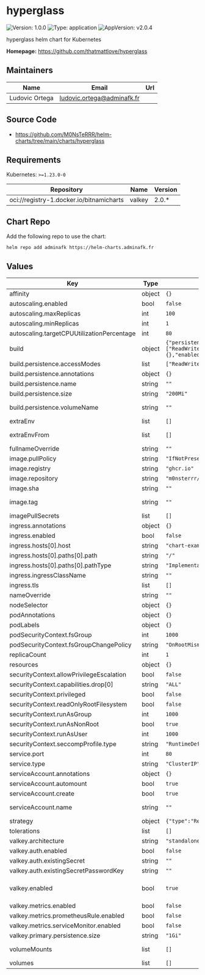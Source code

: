 # hyperglass

![Version: 1.0.0](https://img.shields.io/badge/Version-1.0.0-informational?style=flat-square) ![Type: application](https://img.shields.io/badge/Type-application-informational?style=flat-square) ![AppVersion: v2.0.4](https://img.shields.io/badge/AppVersion-v2.0.4-informational?style=flat-square)

hyperglass helm chart for Kubernetes

**Homepage:** <https://github.com/thatmattlove/hyperglass>

## Maintainers

| Name | Email | Url |
| ---- | ------ | --- |
| Ludovic Ortega | <ludovic.ortega@adminafk.fr> |  |

## Source Code

* <https://github.com/M0NsTeRRR/helm-charts/tree/main/charts/hyperglass>

## Requirements

Kubernetes: `>=1.23.0-0`

| Repository | Name | Version |
|------------|------|---------|
| oci://registry-1.docker.io/bitnamicharts | valkey | 2.0.* |

## Chart Repo

Add the following repo to use the chart:

```console
helm repo add adminafk https://helm-charts.adminafk.fr
```

## Values

| Key | Type | Default | Description |
|-----|------|---------|-------------|
| affinity | object | `{}` |  |
| autoscaling.enabled | bool | `false` |  |
| autoscaling.maxReplicas | int | `100` |  |
| autoscaling.minReplicas | int | `1` |  |
| autoscaling.targetCPUUtilizationPercentage | int | `80` |  |
| build | object | `{"persistence":{"accessModes":["ReadWriteOnce"],"annotations":{},"enabled":true,"name":"","size":"200Mi","volumeName":""}}` | Creating PVC to store UI build artifact |
| build.persistence.accessModes | list | `["ReadWriteOnce"]` | Access modes of persistent disk |
| build.persistence.annotations | object | `{}` | Annotations for PVCs |
| build.persistence.name | string | `""` | Config name |
| build.persistence.size | string | `"200Mi"` | Size of persistent disk |
| build.persistence.volumeName | string | `""` | Name of the permanent volume to reference in the claim. Can be used to bind to existing volumes. |
| extraEnv | list | `[]` | Environment variables to add to the as212510.net pods |
| extraEnvFrom | list | `[]` | Environment variables from secrets or configmaps to add to the as212510.net pods |
| fullnameOverride | string | `""` |  |
| image.pullPolicy | string | `"IfNotPresent"` |  |
| image.registry | string | `"ghcr.io"` |  |
| image.repository | string | `"m0nsterrr/hyperglass"` |  |
| image.sha | string | `""` |  |
| image.tag | string | `""` | Overrides the image tag whose default is the chart appVersion. |
| imagePullSecrets | list | `[]` |  |
| ingress.annotations | object | `{}` |  |
| ingress.enabled | bool | `false` |  |
| ingress.hosts[0].host | string | `"chart-example.local"` |  |
| ingress.hosts[0].paths[0].path | string | `"/"` |  |
| ingress.hosts[0].paths[0].pathType | string | `"ImplementationSpecific"` |  |
| ingress.ingressClassName | string | `""` |  |
| ingress.tls | list | `[]` |  |
| nameOverride | string | `""` |  |
| nodeSelector | object | `{}` |  |
| podAnnotations | object | `{}` |  |
| podLabels | object | `{}` |  |
| podSecurityContext.fsGroup | int | `1000` |  |
| podSecurityContext.fsGroupChangePolicy | string | `"OnRootMismatch"` |  |
| replicaCount | int | `1` |  |
| resources | object | `{}` |  |
| securityContext.allowPrivilegeEscalation | bool | `false` |  |
| securityContext.capabilities.drop[0] | string | `"ALL"` |  |
| securityContext.privileged | bool | `false` |  |
| securityContext.readOnlyRootFilesystem | bool | `false` |  |
| securityContext.runAsGroup | int | `1000` |  |
| securityContext.runAsNonRoot | bool | `true` |  |
| securityContext.runAsUser | int | `1000` |  |
| securityContext.seccompProfile.type | string | `"RuntimeDefault"` |  |
| service.port | int | `80` |  |
| service.type | string | `"ClusterIP"` |  |
| serviceAccount.annotations | object | `{}` | Annotations to add to the service account |
| serviceAccount.automount | bool | `true` | Automatically mount a ServiceAccount's API credentials? |
| serviceAccount.create | bool | `true` | Specifies whether a service account should be created |
| serviceAccount.name | string | `""` | If not set and create is true, a name is generated using the fullname template |
| strategy | object | `{"type":"Recreate"}` | Deployment strategy |
| tolerations | list | `[]` |  |
| valkey.architecture | string | `"standalone"` |  |
| valkey.auth.enabled | bool | `false` |  |
| valkey.auth.existingSecret | string | `""` |  |
| valkey.auth.existingSecretPasswordKey | string | `""` |  |
| valkey.enabled | bool | `true` | enable the Bitnami Valkey chart. Refer to https://github.com/bitnami/charts/blob/main/bitnami/valkey/ for possible values. |
| valkey.metrics.enabled | bool | `false` |  |
| valkey.metrics.prometheusRule.enabled | bool | `false` |  |
| valkey.metrics.serviceMonitor.enabled | bool | `false` |  |
| valkey.primary.persistence.size | string | `"1Gi"` |  |
| volumeMounts | list | `[]` | Additional volumeMounts on the output Deployment definition. |
| volumes | list | `[]` | Additional volumes on the output Deployment definition. |